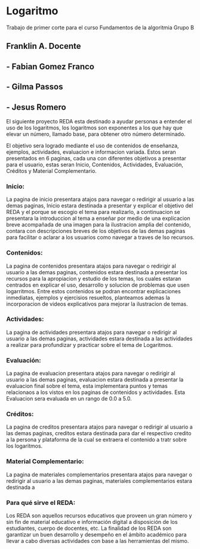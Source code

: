 # Logaritmo
Trabajo de primer corte para el curso Fundamentos de la algoritmia Grupo B

## Franklin A. Docente
## - Fabian Gomez Franco
## - Gilma Passos 
## - Jesus Romero 
El siguiente proyecto REDA esta destinado a ayudar personas a entender el uso de los logaritmos, los logaritmos son exponentes a los que hay que elevar un número, llamado base, para obtener otro número determinado. 

El objetivo sera logrado mediante el uso de contenidos de enseñanza, ejemplos, actividades, evaluacion e informacion variada. Estos seran presentados en 6 paginas, cada una con diferentes objetivos a presentar para el usuario, estas seran Inicio, Contenidos, Actividades, Evaluación, Créditos y Material Complementario.
### Inicio:
La pagina de inicio presentara atajos para navegar o redirigir al usuario a las demas paginas, Inicio estara destinada a presentar y explicar el objetivo del REDA y el porque se escogio el tema para realizarlo, a continuacion se presentara la introduccion al tema a enseñar por medio de una explicacion breve acompañada de una imagen para la ilustracion amplia del contenido, contara con descripciones breves de los objetivos de las demas paginas para facilitar o aclarar a los usuarios como navegar a traves de lso recursos.

### Contenidos:
La pagina de contenidos presentara atajos para navegar o redirigir al usuario a las demas paginas, contenidos estara destinada a presentar los recursos para la apropiacion y estudio de los temas, los cuales estaran centrados en explicar el uso, desarrollo y solucion de problemas que usen logarritmos. Entre estos contenidos se podran encontrar explicaciones inmediatas, ejemplos y ejercisios resueltos, planteamos ademas la incorporacion de videos explicativos para mejorar la ilustracion de temas.

### Actividades:
La pagina de actividades presentara atajos para navegar o redirigir al usuario a las demas paginas, actividades estara destinada a las actividades a realizar para profundizar y practicar sobre el tema de Logaritmos. 

### Evaluación:
La pagina de evaluacion presentara atajos para navegar o redirigir al usuario a las demas paginas, evaluacion estara destinada a presentar la evaluacion final sobre el tema, esta implementara puntos y temas relacionaos a los vistos en los paginas de contenidos y actividades. Esta Evaluacion sera evaluada en un rango de 0.0 a 5.0.

### Créditos:
La pagina de creditos presentara atajos para navegar o redirigir al usuario a las demas paginas, creditos estara destinada para dar el respectivo credito a la persona y plataforma de la cual se extraera el contenido a tratr sobre los logaritmos.  

### Material Complementario:
La pagina de materiales complementarios presentara atajos para navegar o redirigir al usuario a las demas paginas, materiales complementarios estara destinada a

### Para qué sirve el REDA:
Los REDA son aquellos recursos educativos que  proveen un gran número y sin fin de material educativo e información digital a disposición de los estudiantes, cuerpo de docentes, etc. La  finalidad de los REDA son garantizar un buen desarrollo y desempeño en el ámbito académico para llevar a cabo diversas actividades con base a las herramientas del mismo.
